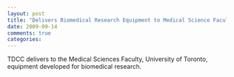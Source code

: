 ```yaml
---
layout: post
title: "Delivers Biomedical Research Equipment to Medical Science Faculty"
date: 2009-09-14
comments: true
categories: 
---
```

TDCC delivers to the Medical Sciences Faculty, University of Toronto, equipment developed for biomedical research.
